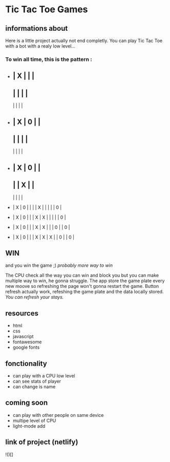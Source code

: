 # Tic Tac Toe Games

## informations about

Here is a little project actually not end completly.
You can play Tic Tac Toe with a bot with a realy low level...

### To win all time, this is the pattern :

* | X |   |   |
  -------------
  |   |   |   |
  -------------
  |   |   |   |

* | X | 0 |   |
  -------------
  |   |   |   |
  -------------
  |   |   |   |

* | X | 0 |   |
  -------------
  |   | X |   |
  -------------
  |   |   |   |

* | X | 0 |   |
  |   | X |   |
  |   |   | 0 |

* | X | 0 |   |
  | X | X |   |
  |   |   | 0 |

* | X | 0 |   |
  | X | X |   |
  | 0 |   | 0 |

* | X | 0 |   |
  | X | X | X |
  | 0 |   | 0 |

## WIN

and you win the game ;)
*probably more way to win*

The CPU check all the way you can win and block you but you can make multiple way to win, he gonna struggle.
The app store the game plate every new moove so refreshing the page won't gonna restart the game.
Button refresh actually work, refeshing the game plate and the data locally stored.
*You can refresh your stays.*

## resources

* html
* css
* javascript
* fontawesome
* google fonts

## fonctionality

* can play with a CPU low level
* can see stats of player
* can change is name

## coming soon

* can play with other people on same device
* multipe level of CPU
* light-mode add

## link of project (netlify)

!()[]
